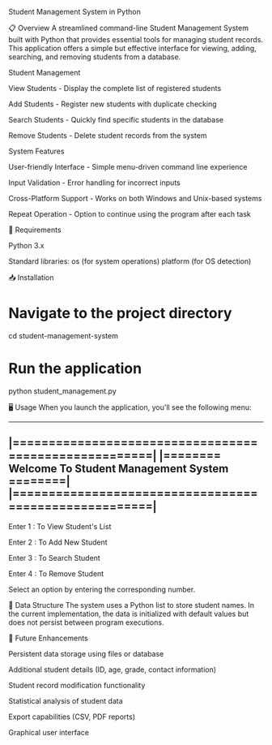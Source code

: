 Student Management System in Python

📋 Overview
A streamlined command-line Student Management System built with Python that provides essential tools for managing student records. This application offers a simple but effective interface for viewing, adding, searching, and removing students from a database.


Student Management

View Students - Display the complete list of registered students

Add Students - Register new students with duplicate checking

Search Students - Quickly find specific students in the database

Remove Students - Delete student records from the system

System Features

User-friendly Interface - Simple menu-driven command line experience

Input Validation - Error handling for incorrect inputs

Cross-Platform Support - Works on both Windows and Unix-based systems

Repeat Operation - Option to continue using the program after each task

🔧 Requirements

Python 3.x

Standard libraries:
os (for system operations)
platform (for OS detection)

📥 Installation



# Navigate to the project directory
cd student-management-system

# Run the application
python student_management.py

🖥️ Usage
When you launch the application, you'll see the following menu:

------------------------------------------------------
|======================================================| 
|======== Welcome To Student Management System  ========|
|======================================================|
 ------------------------------------------------------

Enter 1 : To View Student's List 

Enter 2 : To Add New Student 

Enter 3 : To Search Student 

Enter 4 : To Remove Student

Select an option by entering the corresponding number.

💾 Data Structure
The system uses a Python list to store student names. In the current implementation, the data is initialized with default values but does not persist between program executions.

🚀 Future Enhancements

Persistent data storage using files or database

Additional student details (ID, age, grade, contact information)

Student record modification functionality

Statistical analysis of student data

Export capabilities (CSV, PDF reports)

Graphical user interface
